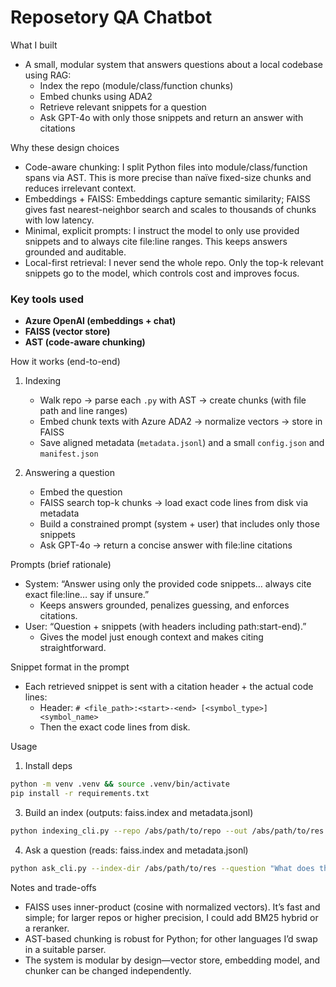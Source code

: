 # Reposetory QA Chatbot

What I built
- A small, modular system that answers questions about a local codebase using RAG:
  - Index the repo (module/class/function chunks)
  - Embed chunks using ADA2
  - Retrieve relevant snippets for a question
  - Ask GPT-4o with only those snippets and return an answer with citations

Why these design choices
- Code-aware chunking: I split Python files into module/class/function spans via AST. This is more precise than naïve fixed-size chunks and reduces irrelevant context.
- Embeddings + FAISS: Embeddings capture semantic similarity; FAISS gives fast nearest-neighbor search and scales to thousands of chunks with low latency.
- Minimal, explicit prompts: I instruct the model to only use provided snippets and to always cite file:line ranges. This keeps answers grounded and auditable.
- Local-first retrieval: I never send the whole repo. Only the top-k relevant snippets go to the model, which controls cost and improves focus.


### Key tools used
- **Azure OpenAI (embeddings + chat)**
- **FAISS (vector store)**
- **AST (code-aware chunking)**


How it works (end-to-end)
1) Indexing
   - Walk repo → parse each `.py` with AST → create chunks (with file path and line ranges)
   - Embed chunk texts with Azure ADA2 → normalize vectors → store in FAISS
   - Save aligned metadata (`metadata.jsonl`) and a small `config.json` and `manifest.json`

2) Answering a question
   - Embed the question
   - FAISS search top-k chunks → load exact code lines from disk via metadata
   - Build a constrained prompt (system + user) that includes only those snippets
   - Ask GPT-4o → return a concise answer with file:line citations

Prompts (brief rationale)
- System: “Answer using only the provided code snippets… always cite exact file:line… say if unsure.”
  - Keeps answers grounded, penalizes guessing, and enforces citations.
- User: “Question + snippets (with headers including path:start-end).”
  - Gives the model just enough context and makes citing straightforward.

Snippet format in the prompt
- Each retrieved snippet is sent with a citation header + the actual code lines:
  - Header: `# <file_path>:<start>-<end> [<symbol_type>] <symbol_name>`
  - Then the exact code lines from disk.

Usage
1) Install deps
```bash
python -m venv .venv && source .venv/bin/activate
pip install -r requirements.txt
```

3) Build an index (outputs: faiss.index and metadata.jsonl)
```bash
python indexing_cli.py --repo /abs/path/to/repo --out /abs/path/to/res
```

4) Ask a question (reads: faiss.index and metadata.jsonl)
```bash
python ask_cli.py --index-dir /abs/path/to/res --question "What does this app do?" --k 20
```

Notes and trade-offs
- FAISS uses inner-product (cosine with normalized vectors). It’s fast and simple; for larger repos or higher precision, I could add BM25 hybrid or a reranker.
- AST-based chunking is robust for Python; for other languages I’d swap in a suitable parser.
- The system is modular by design—vector store, embedding model, and chunker can be changed independently.


